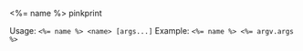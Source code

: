 <%= name %> pinkprint

Usage: `<%= name %> <name> [args...]`
Example: `<%= name %> <%= argv.args %>`
